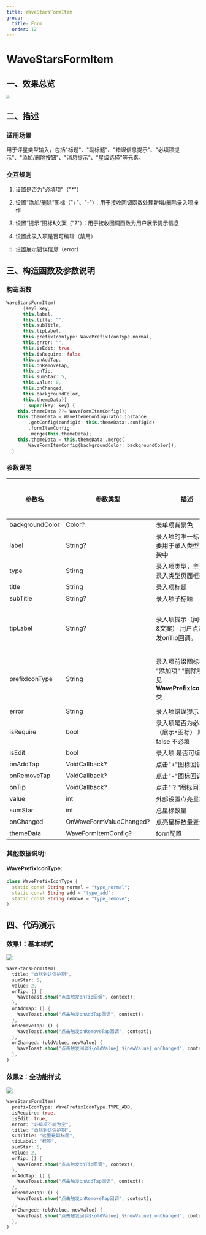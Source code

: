 ```yaml
---
title: WaveStarsFormItem
group:
  title: Form
  order: 12
---
```


# WaveStarsFormItem

## 一、效果总览

<img src="./img/WaveStarsFormItemIntro.png" style="zoom:50%;" />

## 二、描述

### 适用场景

用于评星类型输入，包括"标题"、"副标题"、"错误信息提示"、"必填项提示"、"添加/删除按钮"、"消息提示"、"星级选择"等元素。

### 交互规则

1. 设置是否为"必填项"（"*"）

2. 设置“添加/删除”图标（"+"、"-"）：用于接收回调函数处理新增/删除录入项操作

3. 设置“提示”图标&文案（"?"）：用于接收回调函数为用户展示提示信息

4. 设置此录入项是否可编辑（禁用）

5. 设置展示错误信息（error）

## 三、构造函数及参数说明

### 构造函数


```dart
WaveStarsFormItem(
      {Key? key,
      this.label,
      this.title: "",
      this.subTitle,
      this.tipLabel,
      this.prefixIconType: WavePrefixIconType.normal,
      this.error: "",
      this.isEdit: true,
      this.isRequire: false,
      this.onAddTap,
      this.onRemoveTap,
      this.onTip,
      this.sumStar: 5,
      this.value: 0,
      this.onChanged,
      this.backgroundColor,
      this.themeData})
      : super(key: key) {
    this.themeData ??= WaveFormItemConfig();
    this.themeData = WaveThemeConfigurator.instance
        .getConfig(configId: this.themeData!.configId)
        .formItemConfig
        .merge(this.themeData);
    this.themeData = this.themeData!.merge(
        WaveFormItemConfig(backgroundColor: backgroundColor));
  }
```

### 参数说明

| **参数名** | **参数类型** | **描述** | **是否必填** | **默认值** | **备注** |
| --- | --- | --- | --- | --- | --- |
| backgroundColor | Color? | 表单项背景色 | 否 | 走主题配置默认色值 Colors.white |  |
| label | String? | 录入项的唯一标识，主要用于录入类型页面框架中 | 否 | 无 |  |
| type | Stirng | 录入项类型，主要用于录入类型页面框架中 | 否 | WaveInputItemType.starInputType | 外部可根据此字段判断表单项类型 |
| title | String | 录入项标题 | 否 | '' |  |
| subTitle | String? | 录入项子标题 | 否 | 无 |  |
| tipLabel | String? | 录入项提示（问号图标&文案） 用户点击时触发onTip回调。 | 否 | 备注中类型3 | 1. 设置"空字符串"时展示问号图标 2. 设置"非空字符串"时展示问号图标&文案 3. 若不赋值或赋值为null时，不显示提示项 |
| prefixIconType | String | 录入项前缀图标样式 "添加项" "删除项" 详见 **WavePrefixIconType** 类 | 否 | WavePrefixIconType.normal | 1. 不展示图标：WavePrefixIconType.normal 2. 展示加号图标：WavePrefixIconType.add 3. 展示减号图标：WavePrefixIconType.remove |
| error | String | 录入项错误提示 | 否 | '' |  |
| isRequire | bool | 录入项是否为必填项（展示`*`图标） 默认为 false 不必填 | 否 | false |  |
| isEdit | bool | 录入项 是否可编辑 | 否 | true | true：可编辑false：禁用 |
| onAddTap | VoidCallback? | 点击"+"图标回调 | 否 | 无 | 见**prefixIconType**字段 |
| onRemoveTap | VoidCallback? | 点击"-"图标回调 | 否 | 无 | 见**prefixIconType**字段 |
| onTip | VoidCallback? | 点击"？"图标回调 | 否 | 无 | 见**tipLabel**字段 |
| value | int | 外部设置点亮星标数量 | 否 | 0 |  |
| sumStar | int | 总星标数量 | 否 | 5 |  |
| onChanged | OnWaveFormValueChanged? | 点亮星标数量变化回调 | 否 | 无 |  |
| themeData | WaveFormItemConfig? | form配置 | 否 | 无 | |

### 其他数据说明:

#### WavePrefixIconType:

```dart
class WavePrefixIconType {
  static const String normal = "type_normal";
  static const String add = "type_add";
  static const String remove = "type_remove";
}
```

## 四、代码演示

### 效果1：基本样式

![](./img/WaveStarsFormItemDemo1.png)
```dart
WaveStarsFormItem(
  title: "自然到访保护期",
  sumStar: 5,
  value: 2,
  onTip: () {
    WaveToast.show("点击触发onTip回调", context);
  },
  onAddTap: () {
    WaveToast.show("点击触发onAddTap回调", context);
  },
  onRemoveTap: () {
    WaveToast.show("点击触发onRemoveTap回调", context);
  },
  onChanged: (oldValue, newValue) {
    WaveToast.show("点击触发回调${oldValue}_${newValue}_onChanged", context);
  },
)
```
### 效果2：全功能样式

![](./img/WaveStarsFormItemDemo2.png)
```dart
WaveStarsFormItem(
  prefixIconType: WavePrefixIconType.TYPE_ADD,
  isRequire: true,
  isEdit: true,
  error: "必填项不能为空",
  title: "自然到访保护期",
  subTitle: "这里是副标题",
  tipLabel: "标签",
  sumStar: 5,
  value: 2,
  onTip: () {
    WaveToast.show("点击触发onTip回调", context);
  },
  onAddTap: () {
    WaveToast.show("点击触发onAddTap回调", context);
  },
  onRemoveTap: () {
    WaveToast.show("点击触发onRemoveTap回调", context);
  },
  onChanged: (oldValue, newValue) {
    WaveToast.show("点击触发回调${oldValue}_${newValue}_onChanged", context);
  },
)
```

